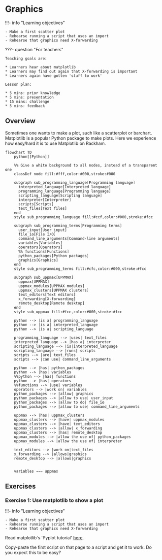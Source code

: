 # Graphics

!!!- info "Learning objectives"

    - Make a first scatter plot
    - Rehearse running a script that uses an import
    - Rehearse that graphics need X-forwarding

???- question "For teachers"

    Teaching goals are:

    * Learners hear about matplotlib
    * Learners may find out again that X-forwarding is important
    * Learners again have gotten 'stuff to work'

    Lesson plan:

    * 5 mins: prior knowledge
    * 5 mins: presentation
    * 15 mins: challenge
    * 5 mins: feedback

## Overview

Sometimes one wants to make a plot, such like a scatterplot or barchart.
Matplotlib is a popular Python package to make plots.
Here we experience how easy/hard it is to use Matplotlib on Rackham.

```mermaid
flowchart TD
    python[[Python]]

    %% Give a white background to all nodes, instead of a transparent one
    classDef node fill:#fff,color:#000,stroke:#000

    subgraph sub_programming_language[Programming language]
      interpreted_language[Interpreted language]
      programming_language[Programming language]
      scripting_language[Scripting language]
      interpreter[Interpreter]
      scripts[Scripts]
      text_files[Text files]
    end
    style sub_programming_language fill:#ccf,color:#000,stroke:#fcc

    subgraph sub_programming_terms[Programming terms]
      user_input[User input]
      file_io[File I/O]
      command_line_arguments[Command-line arguments]
      variables[Variables]
      operators[Operators]
      %% functions[Functions]
      python_packages[Python packages]
      graphics[Graphics]
    end 
    style sub_programming_terms fill:#cfc,color:#000,stroke:#fcc

    subgraph sub_uppmax[UPPMAX]
      uppmax[UPPMAX]
      uppmax_modules[UPPMAX modules]
      uppmax_clusters[UPPMAX clusters]
      text_editors[Text editors]
      x_forwarding[X-forwarding]
      remote_desktop[Remote desktop]
    end
    style sub_uppmax fill:#fcc,color:#000,stroke:#fcc

    python --> |is a| programming_language
    python --> |is a| interpreted_language
    python --> |is a| scripting_language

    programming_language --> |uses| text_files
    interpreted_language --> |has a| interpreter
    scripting_language --> |is|interpreted_language
    scripting_language --> |runs| scripts
    scripts --> |are| text_files
    scripts --> |can use| command_line_arguments

    python --> |has| python_packages
    python --> |has| variables
    %%python --> |has| functions
    python --> |has| operators
    %%functions --> |use| variables
    operators --> |work on| variables
    python_packages --> |allow| graphics
    python_packages --> |allow to use| user_input
    python_packages --> |allow to do| file_io
    python_packages --> |allow to use| command_line_arguments

    uppmax --> |has| uppmax_clusters
    uppmax_clusters --> |have| uppmax_modules
    uppmax_clusters --> |have| text_editors
    uppmax_clusters --> |allow| x_forwarding
    uppmax_clusters --> |has| remote_desktop
    uppmax_modules --> |allow the use of| python_packages
    uppmax_modules --> |allow the use of| interpreter

    text_editors --> |work on|text_files
    x_forwarding --> |allows|graphics
    remote_desktop --> |allows|graphics
    

    variables ~~~ uppmax
```

## Exercises

### Exercise 1: Use matplotlib to show a plot

!!!- info "Learning objectives"

    - Make a first scatter plot
    - Rehearse running a script that uses an import
    - Rehearse that graphics need X-forwarding

Read matplotlib's 'Pyplot tutorial' [here](https://matplotlib.org/stable/tutorials/pyplot.html#sphx-glr-tutorials-pyplot-py).

Copy-paste the first script on that page to a script and get it to work. 
Do you expect this to be easy?
